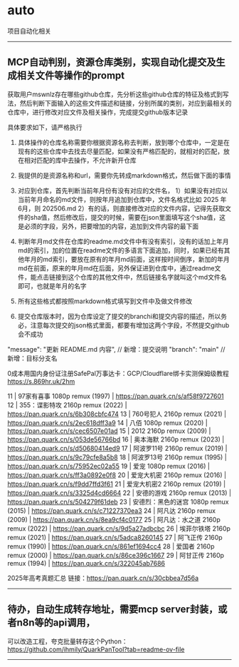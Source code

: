 # auto
项目自动化相关


----------

## MCP自动判别，资源仓库类别，实现自动化提交及生成相关文件等操作的prompt

获取用户mswnlz存在哪些github仓库，先分析这些github仓库的特征及格式到写法，然后判断下面输入的这些文件描述和链接，分别所属的类别，对应到最相关的仓库中，进行修改对应文件及相关操作，完成提交github版本记录

具体要求如下，请严格执行

1. 具体操作的仓库名称需要你根据资源名称去判断，放到哪个仓库中，一定是在现有的这些仓库中去找去尽量匹配，如果没有严格匹配的，就相对的匹配，放在相对匹配的库中去操作，不允许新开仓库
2. 我提供的是资源名称和url，需要你先转成markdown格式，然后做下面的事情

3. 对应到仓库，首先判断当前年月份有没有对应的文件名，
1）如果没有对应以当前年月命名的md文件，则按年月追加到仓库中，文件名格式比如 2025 年 6月，则 202506.md
2）有的话，则直接修改对应的文件内容，记得先获取文件的sha值，然后修改后，提交的时候，需要在json里面填写这个sha值，这是必须的字段，另外，把要增加的内容，追加到文件内容的最下面

4. 判断年月md文件在仓库的readme.md文件中有没有索引，没有的话加上年月md的索引，加的位置在readme文件的多语言下面追加，同时，如果已经有其他年月的md索引，要放在原有的年月md前面，这样按时间倒序，新加的年月md在前面，原来的年月md在后面，另外保证进到仓库中，通过readme文件，能点击链接到这个仓库的其他文件中，然后链接名字就叫这个md文件名即可，也就是年月的名字
5. 所有这些格式都按照markdown格式填写到文件中及做文件修改
6. 提交仓库版本时，因为仓库设定了提交的branchi和提交内容的描述，所以务必，注意每次提交的json格式里面，都要有增加这两个字段，不然提交github会不成功

  "message": "更新 README.md 内容",      // 新增：提交说明
  "branch": "main"                     // 新增：目标分支名


0成本用国内身份证注册SafePal万事达卡：GCP/Cloudflare绑卡实测保姆级教程
https://s.869hr.uk/2hm


11 | 97家有喜事 1080p remux (1997) | https://pan.quark.cn/s/af58f9727601
12 | 355：谍影特攻 2160p remux (2022) | https://pan.quark.cn/s/6b308cbfc474
13 | 760号犯人 2160p remux (2021) | https://pan.quark.cn/s/2ec618dff3a9
14 | 八佰 1080p remux (2020) | https://pan.quark.cn/s/cec6507e01ad
15 | 2012 2160p remux (2009) | https://pan.quark.cn/s/053de56766bd
16 | 奥本海默 2160p remux (2023) | https://pan.quark.cn/s/d50680414ed9
17 | 阿波罗11号 2160p remux (2019) | https://pan.quark.cn/s/9c79cfe8a5b8
18 | 阿波罗13号 2160p remux (1995) | https://pan.quark.cn/s/75952ec02a55
19 | 爱宠 1080p remux (2016) | https://pan.quark.cn/s/ff3a0892e0f8
20 | 爱宠大机密 2160p remux (2016) | https://pan.quark.cn/s/f9dd7ffd3f61
21 | 爱宠大机密2 2160p remux (2019) | https://pan.quark.cn/s/3325d4cd6664
22 | 安德的游戏 2160p remux (2013) | https://pan.quark.cn/s/504279f61deb
23 | 安德烈：黑色的迷宫 1080p remux (2015) | https://pan.quark.cn/s/c71227370ea3
24 | 阿凡达 2160p remux (2009) | https://pan.quark.cn/s/8ea9cf4c0177
25 | 阿凡达：水之道 2160p remux (2022) | https://pan.quark.cn/s/9d5a27adbcbc
26 | 埃菲尔铁塔 2160p remux (2021) | https://pan.quark.cn/s/5adca8260145
27 | 阿飞正传 2160p remux (1990) | https://pan.quark.cn/s/861ef1694cc4
28 | 爱国者 2160p remux (2000) | https://pan.quark.cn/s/86ce396c1667
29 | 阿甘正传 2160p remux (1994) | https://pan.quark.cn/s/322045ab7686

2025年高考真题汇总
链接：https://pan.quark.cn/s/30cbbea7d56a

----------


## 待办，自动生成转存地址，需要mcp server封装，或者n8n等的api调用，
可以改造工程，夸克批量转存这个Python：https://github.com/ihmily/QuarkPanTool?tab=readme-ov-file

----------
